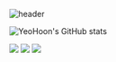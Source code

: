 ![header](https://capsule-render.vercel.app/api?type=wave&color=gradient&height=300&section=header&text=Hi✋&fontSize=90)

![YeoHoon's GitHub stats](https://github-readme-stats.vercel.app/api?username=jangyeohoon&show_icons=true&theme=gruvbox_light)

<img src="https://img.shields.io/badge/Apple-000000?style=flat-square&logo=Apple&logoColor=white"/>
<img src="https://img.shields.io/badge/Xcode-147EFB?style=flat-square&logo=Xcode&logoColor=white"/>
<img src="https://img.shields.io/badge/Swift-F05138?style=flat-square&logo=swift&logoColor=white"/>

